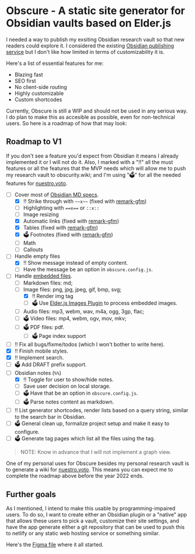 # Obscure - A static site generator for Obsidian vaults based on Elder.js 

I needed a way to publish my exsiting Obsidian research vault so that new readers could explore it. I considered the existing [Obsidian publishing service](https://obsidian.md/publish) but I don't like how limited in terms of customizability it is.

Here's a list of essential features for me:

- Blazing fast
- SEO first
- No client-side routing
- Highly customizable
- Custom shortcodes

Currently, Obscure is still a WIP and should not be used in any serious way. I do plan to make this as accesible as possible, even for non-technical users. So here is a roadmap of how that may look:

## Roadmap to V1

If you don't see a feature you'd expect from Obsidian it means I already implemented it or I will not do it. Also, I marked with a "‼️" all the must features or all the features that the MVP needs which will allow me to push my research vault to obscurity.wiki; and I'm using "🗳" for all the needed features for [nuestro.voto](//fernando.works/projects/nuestro-voto).

- [ ] Cover most of [Obsidian MD specs](https://help.obsidian.md/How+to/Format+your+notes).
	- [x] ‼️ Strike through with `~~x~~` (fixed with [remark-gfm](https://github.com/remarkjs/remark-gfm))
	- [ ] Highlighting with `==x==` or `::x::`
	- [ ] Image resizing
	- [x] Automatic links (fixed with [remark-gfm](https://github.com/remarkjs/remark-gfm))
	- [x] Tables (fixed with [remark-gfm](https://github.com/remarkjs/remark-gfm))
	- [x] 🗳 Footnotes (fixed with [remark-gfm](https://github.com/remarkjs/remark-gfm))
	- [ ] Math
	- [ ] Callouts
- [ ] Handle empty files
	- [x] ‼️ Show message instead of empty content.
	- [ ] Have the message be an option in `obscure.config.js`.
- [ ] Handle [embedded files](https://help.obsidian.md/How+to/Embed+files).
	- [ ] Markdown files: md;
	- [ ] Image files: png, jpg, jpeg, gif, bmp, svg;
		- [x] ‼️ Render img tag
		- [ ] 🗳 Use [Elder.js Images Plugin](https://github.com/Elderjs/plugins/tree/master/packages/images) to process embedded images.
	- [ ] Audio files: mp3, webm, wav, m4a, ogg, 3gp, flac;
	- [ ] 🗳 Video files: mp4, webm, ogv, mov, mkv;
	- [ ] 🗳 PDF files: pdf.
		- [ ] 🗳 Page index support
- [ ] ‼️ Fix all bugs/fixme/todos (which I won't bother to write here).
- [x] ‼️ Finish mobile styles.
- [x] ‼️ Implement search.
- [ ] 🗳 Add DRAFT prefix support.
- [ ] Obsidian notes (`%%`)
	- [x] ‼️ Toggle for user to show/hide notes.
	- [ ] Save user decision on local storage.
	- [ ] 🗳 Have that be an option in `obscure.config.js`.
	- [ ] 🗳 Parse notes content as markdown.
- [ ] ‼️ List generator shortcodes, render lists based on a query string, similar to the search bar in Obsidian.
- [ ] 🗳 General clean up, formalize project setup and make it easy to configure.
- [ ] 🗳 Generate tag pages which list all the files using the tag.

> NOTE: Know in advance that I will not implement a graph view.

One of my personal uses for Obscure besides my personal research vault is to generate a wiki for [nuestro.voto](//fernando.works/projects/nuestro-voto). This means you can expect me to complete the roadmap above before the year 2022 ends.


## Further goals

As I mentioned, I intend to make this usable by programming-impaired users. To do so, I want to create either an Obsidian plugin or a "native" app that allows these users to pick a vault, customize their site settings, and have the app generate either a git repository that can be used to push this to netlify or any static web hosting service or something similar.

Here's the [Figma file](https://www.figma.com/file/S1H33ONKWWWsGL2n6zFTUc/Documentation-Template?node-id=0%3A1) where it all started.
